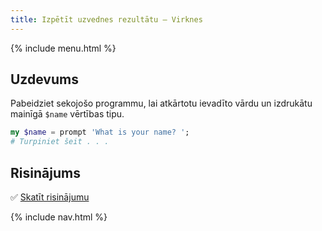 ```yaml
---
title: Izpētīt uzvednes rezultātu — Virknes
---
```


{% include menu.html %}

## Uzdevums

Pabeidziet sekojošo programmu, lai atkārtotu ievadīto vārdu un izdrukātu mainīgā `$name` vērtības tipu.

```raku
my $name = prompt 'What is your name? ';
# Turpiniet šeit . . .
```

## Risinājums

✅ [Skatīt risinājumu](solution)

{% include nav.html %}